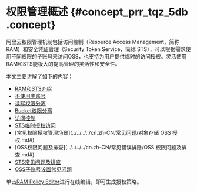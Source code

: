 # 权限管理概述 {#concept_prr_tqz_5db .concept}

阿里云权限管理机制包括访问控制（Resource Access Management，简称 RAM）和安全凭证管理（Security Token Service，简称 STS），可以根据需求使用不同权限的子账号来访问OSS，也支持为用户提供临时的访问授权。灵活使用RAM和STS能极大的提高管理的灵活性和安全性。

本文主要讲解了如下的内容：

-   [RAM和STS介绍](cn.zh-CN/最佳实践/权限管理/RAM和STS介绍.md#)
-   [不使用主账号](cn.zh-CN/最佳实践/权限管理/不使用主账号.md#)
-   [读写权限分离](cn.zh-CN/最佳实践/权限管理/读写权限分离.md#)
-   [Bucket权限分离](cn.zh-CN/最佳实践/权限管理/Bucket权限分离.md#)
-   [访问控制](../../../../cn.zh-CN/开发指南/访问与控制/访问控制.md#)
-   [STS临时授权访问](cn.zh-CN/最佳实践/权限管理/STS临时授权访问.md#)
-   [常见权限授权管理场景](../../../../cn.zh-CN/常见问题/对象存储 OSS 授权.md#)
-   [OSS权限问题及排查](../../../../cn.zh-CN/常见错误排除/OSS 权限问题及排查.md#)
-   [STS常见问题及排查](../../../../cn.zh-CN/常见错误排除/STS常见问题及排查.md#)
-   [OSS子账号设置常见问题](cn.zh-CN/最佳实践/权限管理/OSS子账号设置常见问题.md#)

单击[RAM Policy Editor](http://gosspublic.alicdn.com/ram-policy-editor/index.html)进行在线编辑，即可生成授权策略。

